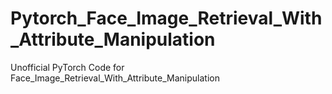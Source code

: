 # Pytorch_Face_Image_Retrieval_With_Attribute_Manipulation
Unofficial PyTorch Code for Face_Image_Retrieval_With_Attribute_Manipulation
